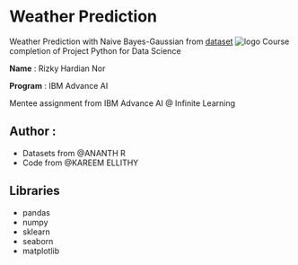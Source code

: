 # Weather Prediction
Weather Prediction with Naive Bayes-Gaussian from [dataset](https://www.kaggle.com/datasets/ananthr1/weather-prediction/data)
![logo](https://storage.googleapis.com/kaggle-datasets-images/1868601/3051857/62117ab7583f513587d2a9cf783dbf77/dataset-cover.jpg?t=2022-01-17-06-02-54)
Course completion of Project Python for Data Science

**Name** : Rizky Hardian Nor

**Program** : IBM Advance AI

Mentee assignment from IBM Advance AI @ Infinite Learning

## **Author** : 
 * Datasets from @ANANTH R
 * Code from @KAREEM ELLITHY


## Libraries

 - pandas
 - numpy
 - sklearn
 - seaborn
 - matplotlib

